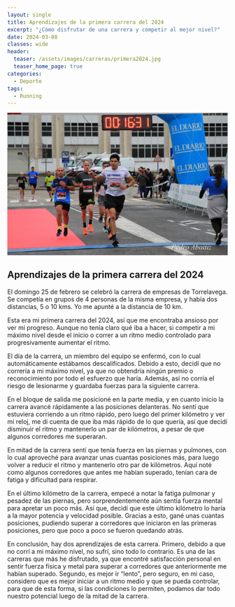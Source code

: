 ```yaml
---
layout: single
title: Aprendizajes de la primera carrera del 2024
excerpt: "¿Cómo disfrutar de una carrera y competir al mejor nivel?"
date: 2024-03-08
classes: wide
header:
  teaser: /assets/images/carreras/primera2024.jpg
  teaser_home_page: true
categories:
  - Deporte
tags:
  - Running
---
```


<p align="center">
<img src="/assets/images/carreras/primera2024.jpg">
</p>

## Aprendizajes de la primera carrera del 2024
El domingo 25 de febrero se celebró la carrera de empresas de Torrelavega. Se competía en grupos de 4 personas de la misma empresa, y había dos distancias, 5 o 10 kms. Yo me apunté a la distancia de 10 km.

Esta era mi primera carrera del 2024, así que me encontraba ansioso por ver mi progreso. Aunque no tenía claro qué iba a hacer, si competir a mi máximo nivel desde el inicio o correr a un ritmo medio controlado para progresivamente aumentar el ritmo.

El día de la carrera, un miembro del equipo se enfermó, con lo cual automáticamente estábamos descalificados. Debido a esto, decidí que no correría a mi máximo nivel, ya que no obtendría ningún premio o reconocimiento por todo el esfuerzo que haría. Además, así no corría el riesgo de lesionarme y guardaba fuerzas para la siguiente carrera.

En el bloque de salida me posicioné en la parte media, y en cuanto inicio la carrera avancé rápidamente a las posiciones delanteras. No sentí que estuviera corriendo a un ritmo rápido, pero luego del primer kilómetro y ver mi reloj, me di cuenta de que iba más rápido de lo que quería, así que decidí disminuir el ritmo y mantenerlo un par de kilómetros, a pesar de que algunos corredores me superaran.

En mitad de la carrera sentí que tenía fuerza en las piernas y pulmones, con lo cual aproveché para avanzar unas cuantas posiciones más, para luego volver a reducir el ritmo y mantenerlo otro par de kilómetros. Aquí noté como algunos corredores que antes me habían superado, tenían cara de fatiga y dificultad para respirar.

En el último kilómetro de la carrera, empecé a notar la fatiga pulmonar y pesadez de las piernas, pero sorprendentemente aún sentía fuerza mental para apretar un poco más. Así que, decidí que este último kilómetro lo haría a la mayor potencia y velocidad posible. Gracias a esto, gané unas cuantas posiciones, pudiendo superar a corredores que iniciaron en las primeras posiciones, pero que poco a poco se fueron quedando atrás.

En conclusión, hay dos aprendizajes de esta carrera. Primero, debido a que no corrí a mi máximo nivel, no sufrí, sino todo lo contrario. Es una de las carreras que más he disfrutado, ya que encontré satisfacción personal en sentir fuerza física y metal para superar a corredores que anteriormente me habían superado. Segundo, es mejor ir “lento”, pero seguro, en mi caso, considero que es mejor iniciar a un ritmo medio y que se pueda controlar, para que de esta forma, si las condiciones lo permiten, podamos dar todo nuestro potencial luego de la mitad de la carrera.
